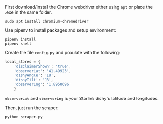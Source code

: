 First download/install the Chrome webdriver either using `apt` or place
the .exe in the same folder.

```
sudo apt install chromium-chromedriver
```

Use pipenv to install packages and setup environment:
```
pipenv install
pipenv shell
```

Create the file `config.py` and populate with the following:

```python
local_stores = {
    'disclaimerShown': 'true',
    'observerLat': '41.49923',
    'dishyAngle': '18',
    'dishyTilt': '18',
    'observerLng': '1.8950696'
    }
```

`observerLat` and `observerLng` is your Starlink dishy's latitude and longitudes.

Then, just run the scraper:
```
python scraper.py
```
